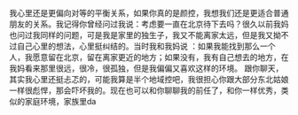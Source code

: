 我心里还是更偏向对等的平衡关系，如果你真的是颜控，我想我们还是更适合普通朋友的关系。我记得你曾经问过我说：考虑要一直在北京待下去吗？很久以前我妈也问过我同样的问题，可是我是家里的独生子，我又不能离家太远，但是我又拗不过自己心里的想法，心里挺纠结的。当时我和我妈说 ：如果我能找到那么一个人，我愿意留在北京，留在离家更近的地方；如果没有，我有自己想去的地方，在我妈看来那里很远，很冷，很孤独，但是我偏偏又喜欢这样的环境。
跟你聊天，其实我心里还挺忐忑的，可能我算是半个地域控吧，我很担心你跟大部分东北姑娘一样很彪悍，那会吓坏我的。现在也可以和你聊聊我的前任了，和你一样优秀，类似的家庭环境，家族里da